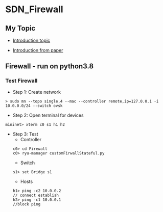 SDN_Firewall
============
## My Topic
* [Introduction topic](/Documents/IntroductionTopicSDN.pdf)

* [Introduction from paper](/Documents/2015-IDP-OpenFlow-Firewall.pdf)
## Firewall - run on python3.8
### Test Firewall
* Step 1: Create network 
```
> sudo mn --topo single,4 --mac --controller remote,ip=127.0.0.1 -i 10.0.0.0/24 --switch ovsk
```
* Step 2: Open terminal for devices 
```
mininet> xterm c0 s1 h1 h2
```
* Step 3: Test
  * Controller
  ```
  c0> cd Firewall
  c0> ryu-manager customFirwallStateful.py
  ```
  * Switch 
  ```
  s1> set Bridge s1
  ```
  * Hosts
  ```
  h1> ping -c2 10.0.0.2 
  // connect establish
  h2> ping -c1 10.0.0.1 
  //block ping
  ```
